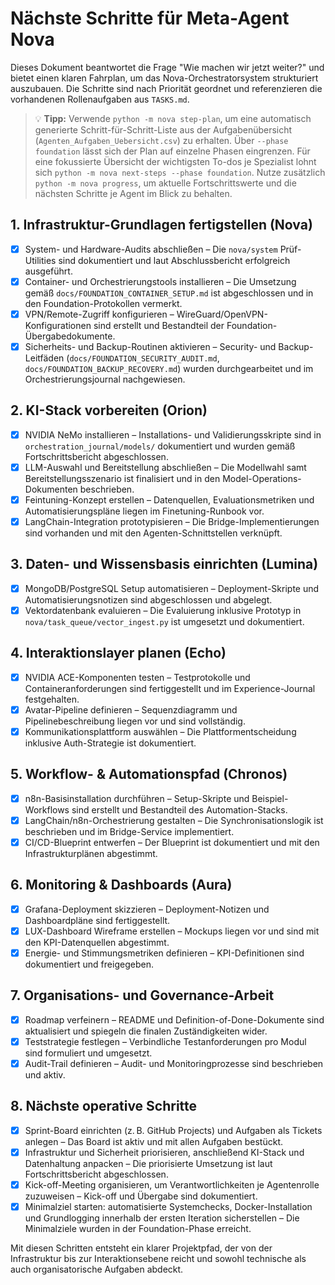 # Nächste Schritte für Meta-Agent Nova

Dieses Dokument beantwortet die Frage "Wie machen wir jetzt weiter?" und bietet einen klaren Fahrplan, um das Nova-Orchestratorsystem strukturiert auszubauen. Die Schritte sind nach Priorität geordnet und referenzieren die vorhandenen Rollenaufgaben aus `TASKS.md`.

> 💡 **Tipp:** Verwende `python -m nova step-plan`, um eine automatisch generierte Schritt-für-Schritt-Liste aus der Aufgabenübersicht (`Agenten_Aufgaben_Uebersicht.csv`) zu erhalten. Über `--phase foundation` lässt sich der Plan auf einzelne Phasen eingrenzen. Für eine fokussierte Übersicht der wichtigsten To-dos je Spezialist lohnt sich `python -m nova next-steps --phase foundation`. Nutze zusätzlich `python -m nova progress`, um aktuelle Fortschrittswerte und die nächsten Schritte je Agent im Blick zu behalten.

## 1. Infrastruktur-Grundlagen fertigstellen (Nova)
- [x] System- und Hardware-Audits abschließen – Die `nova/system` Prüf-Utilities sind dokumentiert und laut Abschlussbericht erfolgreich ausgeführt.
- [x] Container- und Orchestrierungstools installieren – Die Umsetzung gemäß `docs/FOUNDATION_CONTAINER_SETUP.md` ist abgeschlossen und in den Foundation-Protokollen vermerkt.
- [x] VPN/Remote-Zugriff konfigurieren – WireGuard/OpenVPN-Konfigurationen sind erstellt und Bestandteil der Foundation-Übergabedokumente.
- [x] Sicherheits- und Backup-Routinen aktivieren – Security- und Backup-Leitfäden (`docs/FOUNDATION_SECURITY_AUDIT.md`, `docs/FOUNDATION_BACKUP_RECOVERY.md`) wurden durchgearbeitet und im Orchestrierungsjournal nachgewiesen.

## 2. KI-Stack vorbereiten (Orion)
- [x] NVIDIA NeMo installieren – Installations- und Validierungsskripte sind in `orchestration_journal/models/` dokumentiert und wurden gemäß Fortschrittsbericht abgeschlossen.
- [x] LLM-Auswahl und Bereitstellung abschließen – Die Modellwahl samt Bereitstellungsszenario ist finalisiert und in den Model-Operations-Dokumenten beschrieben.
- [x] Feintuning-Konzept erstellen – Datenquellen, Evaluationsmetriken und Automatisierungspläne liegen im Finetuning-Runbook vor.
- [x] LangChain-Integration prototypisieren – Die Bridge-Implementierungen sind vorhanden und mit den Agenten-Schnittstellen verknüpft.

## 3. Daten- und Wissensbasis einrichten (Lumina)
- [x] MongoDB/PostgreSQL Setup automatisieren – Deployment-Skripte und Automatisierungsnotizen sind abgeschlossen und abgelegt.
- [x] Vektordatenbank evaluieren – Die Evaluierung inklusive Prototyp in `nova/task_queue/vector_ingest.py` ist umgesetzt und dokumentiert.

## 4. Interaktionslayer planen (Echo)
- [x] NVIDIA ACE-Komponenten testen – Testprotokolle und Containeranforderungen sind fertiggestellt und im Experience-Journal festgehalten.
- [x] Avatar-Pipeline definieren – Sequenzdiagramm und Pipelinebeschreibung liegen vor und sind vollständig.
- [x] Kommunikationsplattform auswählen – Die Plattformentscheidung inklusive Auth-Strategie ist dokumentiert.

## 5. Workflow- & Automationspfad (Chronos)
- [x] n8n-Basisinstallation durchführen – Setup-Skripte und Beispiel-Workflows sind erstellt und Bestandteil des Automation-Stacks.
- [x] LangChain/n8n-Orchestrierung gestalten – Die Synchronisationslogik ist beschrieben und im Bridge-Service implementiert.
- [x] CI/CD-Blueprint entwerfen – Der Blueprint ist dokumentiert und mit den Infrastrukturplänen abgestimmt.

## 6. Monitoring & Dashboards (Aura)
- [x] Grafana-Deployment skizzieren – Deployment-Notizen und Dashboardpläne sind fertiggestellt.
- [x] LUX-Dashboard Wireframe erstellen – Mockups liegen vor und sind mit den KPI-Datenquellen abgestimmt.
- [x] Energie- und Stimmungsmetriken definieren – KPI-Definitionen sind dokumentiert und freigegeben.

## 7. Organisations- und Governance-Arbeit
- [x] Roadmap verfeinern – README und Definition-of-Done-Dokumente sind aktualisiert und spiegeln die finalen Zuständigkeiten wider.
- [x] Teststrategie festlegen – Verbindliche Testanforderungen pro Modul sind formuliert und umgesetzt.
- [x] Audit-Trail definieren – Audit- und Monitoringprozesse sind beschrieben und aktiv.

## 8. Nächste operative Schritte
- [x] Sprint-Board einrichten (z. B. GitHub Projects) und Aufgaben als Tickets anlegen – Das Board ist aktiv und mit allen Aufgaben bestückt.
- [x] Infrastruktur und Sicherheit priorisieren, anschließend KI-Stack und Datenhaltung anpacken – Die priorisierte Umsetzung ist laut Fortschrittsbericht abgeschlossen.
- [x] Kick-off-Meeting organisieren, um Verantwortlichkeiten je Agentenrolle zuzuweisen – Kick-off und Übergabe sind dokumentiert.
- [x] Minimalziel starten: automatisierte Systemchecks, Docker-Installation und Grundlogging innerhalb der ersten Iteration sicherstellen – Die Minimalziele wurden in der Foundation-Phase erreicht.

Mit diesen Schritten entsteht ein klarer Projektpfad, der von der Infrastruktur bis zur Interaktionsebene reicht und sowohl technische als auch organisatorische Aufgaben abdeckt.
